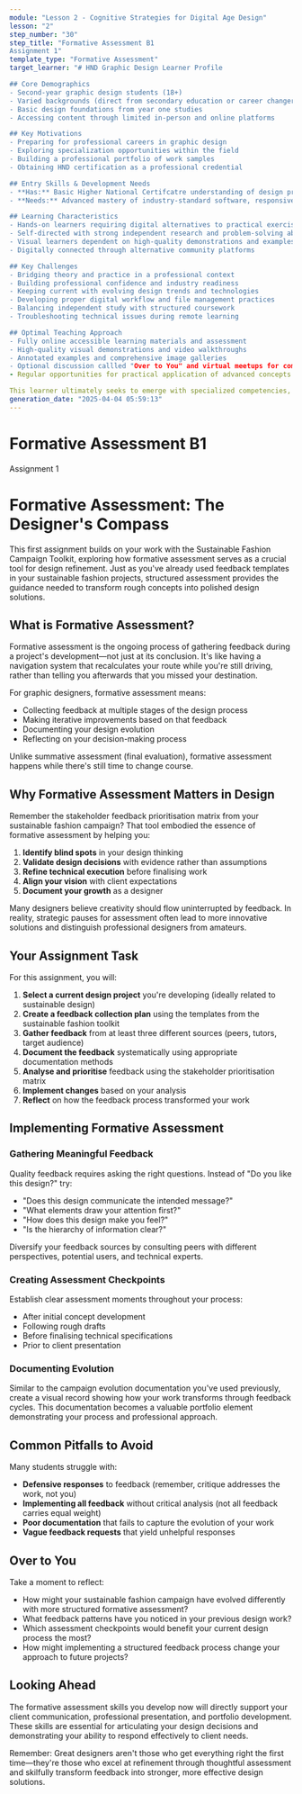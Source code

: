 ```yaml
---
module: "Lesson 2 - Cognitive Strategies for Digital Age Design"
lesson: "2"
step_number: "30"
step_title: "Formative Assessment B1
Assignment 1"
template_type: "Formative Assessment"
target_learner: "# HND Graphic Design Learner Profile

## Core Demographics
- Second-year graphic design students (18+)
- Varied backgrounds (direct from secondary education or career changers)
- Basic design foundations from year one studies
- Accessing content through limited in-person and online platforms

## Key Motivations
- Preparing for professional careers in graphic design
- Exploring specialization opportunities within the field
- Building a professional portfolio of work samples
- Obtaining HND certification as a professional credential

## Entry Skills & Development Needs
- **Has:** Basic Higher National Certifcatre understanding of design principles, software tools, creative processes
- **Needs:** Advanced mastery of industry-standard software, responsive design principles, digital prototyping, technical implementation, project management, client communication, presentation techniques

## Learning Characteristics
- Hands-on learners requiring digital alternatives to practical exercises
- Self-directed with strong independent research and problem-solving abilities
- Visual learners dependent on high-quality demonstrations and examples
- Digitally connected through alternative community platforms

## Key Challenges
- Bridging theory and practice in a professional context
- Building professional confidence and industry readiness
- Keeping current with evolving design trends and technologies
- Developing proper digital workflow and file management practices
- Balancing independent study with structured coursework
- Troubleshooting technical issues during remote learning

## Optimal Teaching Approach
- Fully online accessible learning materials and assessment
- High-quality visual demonstrations and video walkthroughs
- Annotated examples and comprehensive image galleries
- Optional discussion callled "Over to You" and virtual meetups for community building
- Regular opportunities for practical application of advanced concepts

This learner ultimately seeks to emerge with specialized competencies, professional confidence, and an industry-ready portfolio that demonstrates their technical proficiency and creative capabilities."
generation_date: "2025-04-04 05:59:13"
---
```


# Formative Assessment B1
Assignment 1

# Formative Assessment: The Designer's Compass

This first assignment builds on your work with the Sustainable Fashion Campaign Toolkit, exploring how formative assessment serves as a crucial tool for design refinement. Just as you've already used feedback templates in your sustainable fashion projects, structured assessment provides the guidance needed to transform rough concepts into polished design solutions.

## What is Formative Assessment?

Formative assessment is the ongoing process of gathering feedback during a project's development—not just at its conclusion. It's like having a navigation system that recalculates your route while you're still driving, rather than telling you afterwards that you missed your destination.

For graphic designers, formative assessment means:

- Collecting feedback at multiple stages of the design process
- Making iterative improvements based on that feedback
- Documenting your design evolution
- Reflecting on your decision-making process

Unlike summative assessment (final evaluation), formative assessment happens while there's still time to change course.

## Why Formative Assessment Matters in Design

Remember the stakeholder feedback prioritisation matrix from your sustainable fashion campaign? That tool embodied the essence of formative assessment by helping you:

1. **Identify blind spots** in your design thinking
2. **Validate design decisions** with evidence rather than assumptions
3. **Refine technical execution** before finalising work
4. **Align your vision** with client expectations
5. **Document your growth** as a designer

Many designers believe creativity should flow uninterrupted by feedback. In reality, strategic pauses for assessment often lead to more innovative solutions and distinguish professional designers from amateurs.

## Your Assignment Task

For this assignment, you will:

1. **Select a current design project** you're developing (ideally related to sustainable design)
2. **Create a feedback collection plan** using the templates from the sustainable fashion toolkit
3. **Gather feedback** from at least three different sources (peers, tutors, target audience)
4. **Document the feedback** systematically using appropriate documentation methods
5. **Analyse and prioritise** feedback using the stakeholder prioritisation matrix
6. **Implement changes** based on your analysis
7. **Reflect** on how the feedback process transformed your work

## Implementing Formative Assessment

### Gathering Meaningful Feedback

Quality feedback requires asking the right questions. Instead of "Do you like this design?" try:
- "Does this design communicate the intended message?"
- "What elements draw your attention first?"
- "How does this design make you feel?"
- "Is the hierarchy of information clear?"

Diversify your feedback sources by consulting peers with different perspectives, potential users, and technical experts.

### Creating Assessment Checkpoints

Establish clear assessment moments throughout your process:
- After initial concept development
- Following rough drafts
- Before finalising technical specifications
- Prior to client presentation

### Documenting Evolution

Similar to the campaign evolution documentation you've used previously, create a visual record showing how your work transforms through feedback cycles. This documentation becomes a valuable portfolio element demonstrating your process and professional approach.

## Common Pitfalls to Avoid

Many students struggle with:

* **Defensive responses** to feedback (remember, critique addresses the work, not you)
* **Implementing all feedback** without critical analysis (not all feedback carries equal weight)
* **Poor documentation** that fails to capture the evolution of your work
* **Vague feedback requests** that yield unhelpful responses

## Over to You

Take a moment to reflect:
- How might your sustainable fashion campaign have evolved differently with more structured formative assessment?
- What feedback patterns have you noticed in your previous design work?
- Which assessment checkpoints would benefit your current design process the most?
- How might implementing a structured feedback process change your approach to future projects?

## Looking Ahead

The formative assessment skills you develop now will directly support your client communication, professional presentation, and portfolio development. These skills are essential for articulating your design decisions and demonstrating your ability to respond effectively to client needs.

Remember: Great designers aren't those who get everything right the first time—they're those who excel at refinement through thoughtful assessment and skilfully transform feedback into stronger, more effective design solutions.